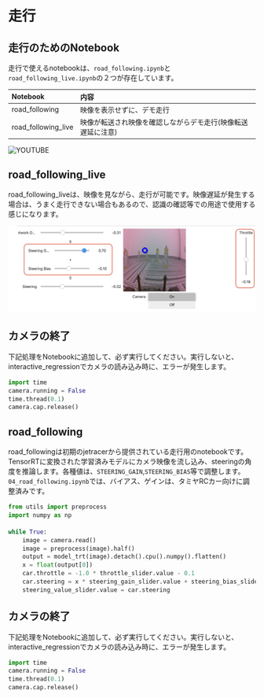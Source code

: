 # 走行

## 走行のためのNotebook

走行で使えるnotebookは、`road_following.ipynb`と`road_following_live.ipynb`の２つが存在しています。

|Notebook|内容|
|:--|:--|
|road_following|映像を表示せずに、デモ走行|
|road_following_live|映像が転送され映像を確認しながらデモ走行(映像転送遅延に注意)|

![YOUTUBE](DyO6DhllRFA)

## road_following_live

road_following_liveは、映像を見ながら、走行が可能です。映像遅延が発生する場合は、うまく走行できない場合もあるので、認識の確認等での用途で使用する感じになります。

![](./img/tt02_live.jpg)

## カメラの終了

下記処理をNotebookに追加して、必ず実行してください。実行しないと、interactive_regressionでカメラの読み込み時に、エラーが発生します。

```python
import time
camera.running = False
time.thread(0.1)
camera.cap.release()
```

## road_following

road_followingは初期のjetracerから提供されている走行用のnotebookです。TensorRTに変換された学習済みモデルにカメラ映像を流し込み、steeringの角度を推論します。各種値は、`STEERING_GAIN`,`STEERING_BIAS`等で調整します。`04_road_following.ipynb`では、バイアス、ゲインは、タミヤRCカー向けに調整済みです。

```python
from utils import preprocess
import numpy as np

while True:
    image = camera.read()
    image = preprocess(image).half()
    output = model_trt(image).detach().cpu().numpy().flatten()
    x = float(output[0])
    car.throttle = -1.0 * throttle_slider.value - 0.1
    car.steering = x * steering_gain_slider.value + steering_bias_slider.value
    steering_value_slider.value = car.steering
```

## カメラの終了

下記処理をNotebookに追加して、必ず実行してください。実行しないと、interactive_regressionでカメラの読み込み時に、エラーが発生します。

```python
import time
camera.running = False
time.thread(0.1)
camera.cap.release()
```



